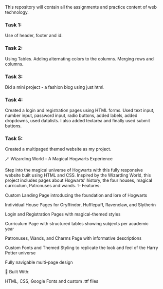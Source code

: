 This repository will contain all the assignments and practice content of web technology.


### Task 1:
Use of header, footer and id.

### Task 2:
Using Tables. Adding alternating colors to the columns. Merging rows and columns.

### Task 3:
Did a mini project - a fashion blog using just html.

### Task 4:
Created a login and registration pages using HTML forms. Used text input, number input, password input, radio buttons, added labels, added dropdowns, used datalists.
I also added textarea and finally used submit buttons.

### Task 5:
Created a multipaged themed website as my project.

🪄 Wizarding World - A Magical Hogwarts Experience

Step into the magical universe of Hogwarts with this fully responsive website built using HTML and CSS. Inspired by the Wizarding World, this project includes pages about Hogwarts' history, the four houses, magical curriculum, Patronuses and wands.
✨ Features:

  Custom Landing Page introducing the foundation and lore of Hogwarts

  Individual House Pages for Gryffindor, Hufflepuff, Ravenclaw, and Slytherin

  Login and Registration Pages with magical-themed styles

  Curriculum Page with structured tables showing subjects per academic year

  Patronuses, Wands, and Charms Page with informative descriptions

  Custom Fonts and Themed Styling to replicate the look and feel of the Harry Potter universe

  Fully navigable multi-page design

🧰 Built With:

  HTML, CSS,  Google Fonts and custom .ttf files

   



